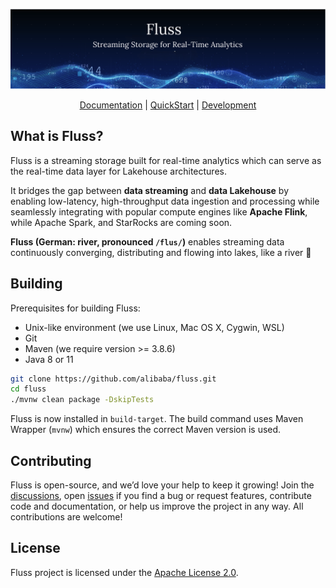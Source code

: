  <p>
   <img src="website/static/img/banner.png" alt="Fluss - Streaming Storage for Real-Time Analytics" />
 </p>

<div style="text-align: center;">
 <p>
   <a href="https://alibaba.github.io/fluss-docs/docs/intro/">Documentation</a> | <a href="https://alibaba.github.io/fluss-docs/docs/quickstart/flink/">QuickStart</a> | <a href="https://alibaba.github.io/fluss-docs/community/dev/ide-setup/">Development</a>
 </p>
</div>

## What is Fluss?

Fluss is a streaming storage built for real-time analytics which can serve as the real-time data layer for Lakehouse architectures.

It bridges the gap between **data streaming** and **data Lakehouse** by enabling low-latency, high-throughput data ingestion and processing while seamlessly integrating with popular compute engines like **Apache Flink**, while Apache Spark, and StarRocks are coming soon.

**Fluss (German: river, pronounced `/flus/`)** enables streaming data continuously converging, distributing and flowing into lakes, like a river 🌊

## Building

Prerequisites for building Fluss:

- Unix-like environment (we use Linux, Mac OS X, Cygwin, WSL)
- Git
- Maven (we require version >= 3.8.6)
- Java 8 or 11

```bash
git clone https://github.com/alibaba/fluss.git
cd fluss
./mvnw clean package -DskipTests
```

Fluss is now installed in `build-target`. The build command uses Maven Wrapper (`mvnw`) which ensures the correct Maven version is used.

## Contributing

Fluss is open-source, and we’d love your help to keep it growing! Join the [discussions](https://github.com/alibaba/fluss/discussions),
open [issues](https://github.com/alibaba/fluss/issues) if you find a bug or request features, contribute code and documentation,
 or help us improve the project in any way. All contributions are welcome!

## License

Fluss project is licensed under the [Apache License 2.0](https://github.com/alibaba/fluss/blob/main/LICENSE).
